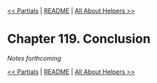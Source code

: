 [&lt;&lt; Partials](ch118-partials.md) | [README](README.md) | [All About Helpers &gt;&gt;](ch120-all-about-helpers.md)

# Chapter 119. Conclusion

*Notes forthcoming*

[&lt;&lt; Partials](ch118-partials.md) | [README](README.md) | [All About Helpers &gt;&gt;](ch120-all-about-helpers.md)